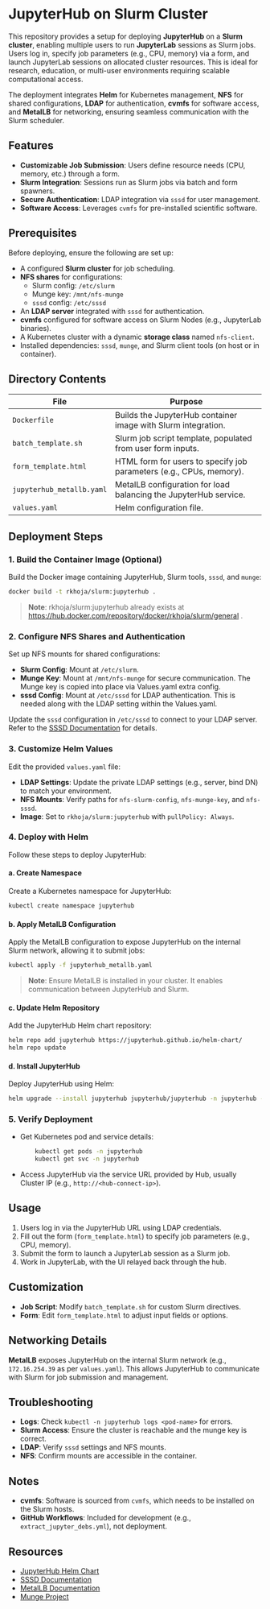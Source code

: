 # JupyterHub on Slurm Cluster

This repository provides a setup for deploying **JupyterHub** on a **Slurm cluster**, enabling multiple users to run **JupyterLab** sessions as Slurm jobs. Users log in, specify job parameters (e.g., CPU, memory) via a form, and launch JupyterLab sessions on allocated cluster resources. This is ideal for research, education, or multi-user environments requiring scalable computational access.

The deployment integrates **Helm** for Kubernetes management, **NFS** for shared configurations, **LDAP** for authentication, **cvmfs** for software access, and **MetalLB** for networking, ensuring seamless communication with the Slurm scheduler.

## Features
- **Customizable Job Submission**: Users define resource needs (CPU, memory, etc.) through a form.
- **Slurm Integration**: Sessions run as Slurm jobs via batch and form spawners.
- **Secure Authentication**: LDAP integration via `sssd` for user management.
- **Software Access**: Leverages `cvmfs` for pre-installed scientific software.

## Prerequisites
Before deploying, ensure the following are set up:
- A configured **Slurm cluster** for job scheduling.
- **NFS shares** for configurations:
  - Slurm config: `/etc/slurm`
  - Munge key: `/mnt/nfs-munge`
  - `sssd` config: `/etc/sssd`
- An **LDAP server** integrated with `sssd` for authentication.
- **cvmfs** configured for software access on Slurm Nodes (e.g., JupyterLab binaries).
- A Kubernetes cluster with a dynamic **storage class** named `nfs-client`.
- Installed dependencies: `sssd`, `munge`, and Slurm client tools (on host or in container).

## Directory Contents
| File                  | Purpose                                                                 |
|-----------------------|-------------------------------------------------------------------------|
| `Dockerfile`          | Builds the JupyterHub container image with Slurm integration.           |
| `batch_template.sh`   | Slurm job script template, populated from user form inputs.             |
| `form_template.html`  | HTML form for users to specify job parameters (e.g., CPUs, memory).     |
| `jupyterhub_metallb.yaml` | MetalLB configuration for load balancing the JupyterHub service.       |
| `values.yaml`         | Helm configuration file.         |


## Deployment Steps

### 1. Build the Container Image (Optional)
Build the Docker image containing JupyterHub, Slurm tools, `sssd`, and `munge`:

```bash
docker build -t rkhoja/slurm:jupyterhub .
```

> **Note**: rkhoja/slurm:jupyterhub already exists at https://hub.docker.com/repository/docker/rkhoja/slurm/general .

### 2. Configure NFS Shares and Authentication
Set up NFS mounts for shared configurations:
- **Slurm Config**: Mount at `/etc/slurm`.
- **Munge Key**: Mount at `/mnt/nfs-munge` for secure communication. The Munge key is copied into place via Values.yaml extra config.
- **sssd Config**: Mount at `/etc/sssd` for LDAP authentication. This is needed along with the LDAP setting within the Values.yaml.

Update the `sssd` configuration in `/etc/sssd` to connect to your LDAP server. Refer to the [SSSD Documentation](https://sssd.io/docs/) for details.

### 3. Customize Helm Values
Edit the provided `values.yaml` file:
- **LDAP Settings**: Update the private LDAP settings (e.g., server, bind DN) to match your environment.
- **NFS Mounts**: Verify paths for `nfs-slurm-config`, `nfs-munge-key`, and `nfs-sssd`.
- **Image**: Set to `rkhoja/slurm:jupyterhub` with `pullPolicy: Always`.

### 4. Deploy with Helm
Follow these steps to deploy JupyterHub:

#### a. Create Namespace
Create a Kubernetes namespace for JupyterHub:
```bash
kubectl create namespace jupyterhub
```

#### b. Apply MetalLB Configuration
Apply the MetalLB configuration to expose JupyterHub on the internal Slurm network, allowing it to submit jobs:
```bash
kubectl apply -f jupyterhub_metallb.yaml
```
> **Note**: Ensure MetalLB is installed in your cluster. It enables communication between JupyterHub and Slurm.

#### c. Update Helm Repository
Add the JupyterHub Helm chart repository:
```bash
helm repo add jupyterhub https://jupyterhub.github.io/helm-chart/
helm repo update
```

#### d. Install JupyterHub
Deploy JupyterHub using Helm:
```bash
helm upgrade --install jupyterhub jupyterhub/jupyterhub -n jupyterhub -f values.yaml
```

### 5. Verify Deployment
- Get Kubernetes pod and service details:
  ```bash
      kubectl get pods -n jupyterhub
      kubectl get svc -n jupyterhub
  ```
- Access JupyterHub via the service URL provided by Hub, usually Cluster IP (e.g., `http://<hub-connect-ip>`).

## Usage
1. Users log in via the JupyterHub URL using LDAP credentials.
2. Fill out the form (`form_template.html`) to specify job parameters (e.g., CPU, memory).
3. Submit the form to launch a JupyterLab session as a Slurm job.
4. Work in JupyterLab, with the UI relayed back through the hub.

## Customization
- **Job Script**: Modify `batch_template.sh` for custom Slurm directives.
- **Form**: Edit `form_template.html` to adjust input fields or options.

## Networking Details
**MetalLB** exposes JupyterHub on the internal Slurm network (e.g., `172.16.254.39` as per `values.yaml`). This allows JupyterHub to communicate with Slurm for job submission and management.

## Troubleshooting
- **Logs**: Check `kubectl -n jupyterhub logs <pod-name>` for errors.
- **Slurm Access**: Ensure the cluster is reachable and the munge key is correct.
- **LDAP**: Verify `sssd` settings and NFS mounts.
- **NFS**: Confirm mounts are accessible in the container.

## Notes
- **cvmfs**: Software is sourced from `cvmfs`, which needs to be installed on the Slurm hosts.
- **GitHub Workflows**: Included for development (e.g., `extract_jupyter_debs.yml`), not deployment.

## Resources
- [JupyterHub Helm Chart](https://jupyterhub.github.io/helm-chart/)
- [SSSD Documentation](https://sssd.io/docs/)
- [MetalLB Documentation](https://metallb.universe.tf/)
- [Munge Project](https://dun.github.io/munge/)


